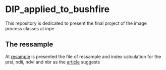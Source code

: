 # DIP_applied_to_bushfire
This repository is dedicated to present the final project of the image process classes at inpe

## The ressample

At [resample](resample.ipynb) is presented the file of  ressample and index calculation for the prsi, ndii, ndvi and nbr as the [article](https://seer.ufu.br/index.php/sociedadenatureza/article/view/67446) suggests
